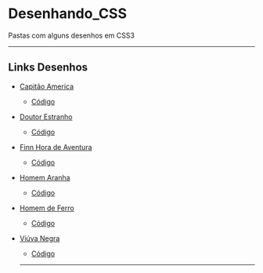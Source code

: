 # Desenhando_CSS

<p>Pastas com alguns desenhos em CSS3</p>

---

## Links Desenhos

- [Capitão America](https://patrickcaramico.github.io/Desenhando_CSS/Capit%C3%A3o%20America/index.html)
  - [Código]()
- [Doutor Estranho]()
  - [Código]()
- [Finn Hora de Aventura]()
  - [Código]()
- [Homem Aranha]()
  - [Código]()
- [Homem de Ferro]()
  - [Código]()   
- [Viúva Negra]()
  - [Código]()
 
  ---         
